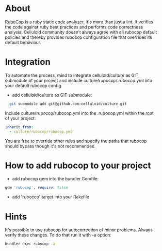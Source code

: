 # About
[RuboCop](https://github.com/bbatsov/rubocop) is a ruby static code analyzer.
It's more than just a lint. It verifies the code against ruby best practices and performs code correctness analysis.
Celluloid community doesn't always agree with all rubocop default policies and thereby provides rubocop configuration file that overrides its default behaviour.

# Integration
To automate the process, mind to integrate celluloid/culture as GIT submodule of your project and include culture/rupocop/.rubocop.yml into your default rubocop config.

 - add celluloid/culture as GIT submodule:
```sh
  git submodule add git@github.com:celluloid/culture.git
```
Include culture/rupocop/rubocop.yml into the .rubocop.yml within the root of your project:
```yml
inherit_from:
  - culture/rubocop/rubocop.yml

```

You are free to override other rules and specify the paths that rubocop should bypass though it's not recommended.

# How to add rubocop to your project
- add rubocop gem into the bundler Gemfile:
```ruby
gem 'rubocop', require: false
```
- add 'rubocop' target into your Rakefile

# Hints
It's possible to use rubocop for autocorrection of minor problems. Always verify these changes.
To do that run it with -a option:
```sh
bundler exec rubocop -a
```
